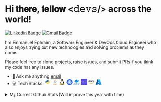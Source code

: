 # Hi 𝐭𝐡𝐞𝐫𝐞, 𝐟𝐞𝐥𝐥𝐨𝐰 <𝚍𝚎𝚟𝚜/> across the world!

[![Linkedin Badge](https://img.shields.io/badge/-LinkedIn-blue?style=flat&logo=Linkedin&logoColor=white&link=https://www.linkedin.com/in/loysupremo/)](https://www.linkedin.com/in/loysupremo/)
[![Gmail Badge](https://img.shields.io/badge/-Gmail-c14438?style=flat&logo=Gmail&logoColor=blue&link=mailto:loyboy606@gmail.com)](mailto:loyboy606@gmail.com)

I'm Emmanuel Ephraim, a Software Engineer & DevOps Cloud Engineer who also enjoys trying out new technologies and solving problems as they come. 

Please feel free to clone projects, raise issues, and submit PRs if you think my code has any issues.   

<!-- - 🔭 I’m currently working on startup projects as well as Cloud-related projects.    -->      
- 💬 Ask me anything [email](mailto:onehubdigita@gmail.com)
- :computer: Tech Stacks: 
<code><img height="20" src="https://raw.githubusercontent.com/github/explore/80688e429a7d4ef2fca1e82350fe8e3517d3494d/topics/python/python.png"></code>
<code><img height="20" src="https://raw.githubusercontent.com/github/explore/5c058a388828bb5fde0bcafd4bc867b5bb3f26f3/topics/java/java.png"></code>
<code><img height="20" src="https://raw.githubusercontent.com/github/explore/80688e429a7d4ef2fca1e82350fe8e3517d3494d/topics/linux/linux.png"></code>
<code><img height="20" src="https://raw.githubusercontent.com/github/explore/80688e429a7d4ef2fca1e82350fe8e3517d3494d/topics/kubernetes/kubernetes.png"></code>
<code><img height="20" src="https://raw.githubusercontent.com/github/explore/80688e429a7d4ef2fca1e82350fe8e3517d3494d/topics/docker/docker.png"></code>
<code><img height="20" src="https://raw.githubusercontent.com/github/explore/80688e429a7d4ef2fca1e82350fe8e3517d3494d/topics/terraform/terraform.png"></code>
<code><img height="20" src="https://raw.githubusercontent.com/github/explore/80688e429a7d4ef2fca1e82350fe8e3517d3494d/topics/aws/aws.png"></code>
<code><img height="20" src="https://raw.githubusercontent.com/github/explore/80688e429a7d4ef2fca1e82350fe8e3517d3494d/topics/azure/azure.png"></code>
<details>
  <summary>My Current Github Stats (Will improve this year with time)</summary>
  <br>

  <p align="center">
    <img align="center" src="https://github-readme-stats.vercel.app/api?username=loyboy&show_icons=true&theme=dracula" alt="Loy Emmanuel's Github Stats" alt="Loy Emmanuel's Github Status" />
  </p>
</details>
